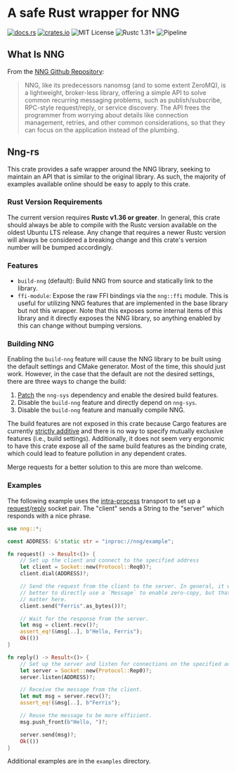 # A safe Rust wrapper for NNG

[![docs.rs](https://docs.rs/nng/badge.svg)](https://docs.rs/nng)
[![crates.io](http://img.shields.io/crates/v/nng.svg)](http://crates.io/crates/nng)
![MIT License](https://img.shields.io/badge/license-MIT-blue.svg)
![Rustc 1.31+](https://img.shields.io/badge/rustc-1.31+-lightgray.svg)
![Pipeline](https://gitlab.com/neachdainn/nng-rs/badges/master/pipeline.svg)

## What Is NNG

From the [NNG Github Repository][1]:

> NNG, like its predecessors nanomsg (and to some extent ZeroMQ), is a lightweight, broker-less library, offering a simple API to solve common recurring messaging problems, such as publish/subscribe, RPC-style request/reply, or service discovery.
> The API frees the programmer from worrying about details like connection management, retries, and other common considerations, so that they can focus on the application instead of the plumbing.

## Nng-rs

This crate provides a safe wrapper around the NNG library, seeking to maintain an API that is similar to the original library.
As such, the majority of examples available online should be easy to apply to this crate.

### Rust Version Requirements

The current version requires **Rustc v1.36 or greater**.
In general, this crate should always be able to compile with the Rustc version available on the oldest Ubuntu LTS release.
Any change that requires a newer Rustc version will always be considered a breaking change and this crate's version number will be bumped accordingly.

### Features

* `build-nng` (default): Build NNG from source and statically link to the library.
* `ffi-module`: Expose the raw FFI bindings via the `nng::ffi` module.
  This is useful for utilizing NNG features that are implemented in the base library but not this wrapper.
  Note that this exposes some internal items of this library and it directly exposes the NNG library, so anything enabled by this can change without bumping versions.

### Building NNG

Enabling the `build-nng` feature will cause the NNG library to be built using the default settings and CMake generator.
Most of the time, this should just work.
However, in the case that the default are not the desired settings, there are three ways to change the build:

1. [Patch][5] the `nng-sys` dependency and enable the desired build features.
2. Disable the `build-nng` feature and directly depend on `nng-sys`.
3. Disable the `build-nng` feature and manually compile NNG.

The build features are not exposed in this crate because Cargo features are currently [strictly additive][6] and there is no way to specify mutually exclusive features (i.e., build settings).
Additionally, it does not seem very ergonomic to have this crate expose all of the same build features as the binding crate, which could lead to feature pollution in any dependent crates.

Merge requests for a better solution to this are more than welcome.

### Examples

The following example uses the [intra-process][2] transport to set up a [request][3]/[reply][4]
socket pair. The "client" sends a String to the "server" which responds with a nice phrase.

```rust
use nng::*;

const ADDRESS: &'static str = "inproc://nng/example";

fn request() -> Result<()> {
    // Set up the client and connect to the specified address
    let client = Socket::new(Protocol::Req0)?;
    client.dial(ADDRESS)?;

    // Send the request from the client to the server. In general, it will be
    // better to directly use a `Message` to enable zero-copy, but that doesn't
    // matter here.
    client.send("Ferris".as_bytes())?;

    // Wait for the response from the server.
    let msg = client.recv()?;
    assert_eq!(&msg[..], b"Hello, Ferris");
    Ok(())
}

fn reply() -> Result<()> {
    // Set up the server and listen for connections on the specified address.
    let server = Socket::new(Protocol::Rep0)?;
    server.listen(ADDRESS)?;

    // Receive the message from the client.
    let mut msg = server.recv()?;
    assert_eq!(&msg[..], b"Ferris");

    // Reuse the message to be more efficient.
    msg.push_front(b"Hello, ")?;

    server.send(msg)?;
    Ok(())
}
```

Additional examples are in the `examples` directory.

[1]: https://github.com/nanomsg/nng
[2]: https://nanomsg.github.io/nng/man/v1.1.0/nng_inproc.7
[3]: https://nanomsg.github.io/nng/man/v1.1.0/nng_req.7
[4]: https://nanomsg.github.io/nng/man/v1.1.0/nng_rep.7
[5]: https://doc.rust-lang.org/cargo/reference/manifest.html#the-patch-section
[6]: https://github.com/rust-lang/cargo/issues/2980
